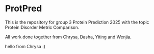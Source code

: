 # ProtPred

This is the repository for group 3 Protein Prediction 2025 with the topic Protein Disorder Metric Comparison.

All work done together from Chrysa, Dasha, Yiting and Wenjia.

hello from Chrysa :)